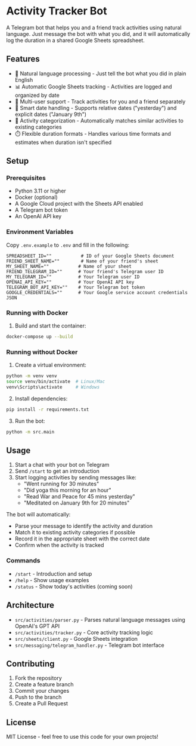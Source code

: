 # Activity Tracker Bot

A Telegram bot that helps you and a friend track activities using natural language. Just message the bot with what you did, and it will automatically log the duration in a shared Google Sheets spreadsheet.

## Features

- 🤖 Natural language processing - Just tell the bot what you did in plain English
- 📊 Automatic Google Sheets tracking - Activities are logged and organized by date
- 👥 Multi-user support - Track activities for you and a friend separately
- 📅 Smart date handling - Supports relative dates ("yesterday") and explicit dates ("January 9th")
- 🔄 Activity categorization - Automatically matches similar activities to existing categories
- ⏱️ Flexible duration formats - Handles various time formats and estimates when duration isn't specified

## Setup

### Prerequisites

- Python 3.11 or higher
- Docker (optional)
- A Google Cloud project with the Sheets API enabled
- A Telegram bot token
- An OpenAI API key

### Environment Variables

Copy `.env.example` to `.env` and fill in the following:

```
SPREADSHEET_ID=""           # ID of your Google Sheets document
FRIEND_SHEET_NAME=""        # Name of your friend's sheet
MY_SHEET_NAME=""           # Name of your sheet
FRIEND_TELEGRAM_ID=""      # Your friend's Telegram user ID
MY_TELEGRAM_ID=""          # Your Telegram user ID
OPENAI_API_KEY=""          # Your OpenAI API key
TELEGRAM_BOT_API_KEY=""    # Your Telegram bot token
GOOGLE_CREDENTIALS=""      # Your Google service account credentials JSON
```

### Running with Docker

1. Build and start the container:
```bash
docker-compose up --build
```

### Running without Docker

1. Create a virtual environment:
```bash
python -m venv venv
source venv/bin/activate  # Linux/Mac
venv\Scripts\activate     # Windows
```

2. Install dependencies:
```bash
pip install -r requirements.txt
```

3. Run the bot:
```bash
python -m src.main
```

## Usage

1. Start a chat with your bot on Telegram
2. Send `/start` to get an introduction
3. Start logging activities by sending messages like:
   - "Went running for 30 minutes"
   - "Did yoga this morning for an hour"
   - "Read War and Peace for 45 mins yesterday"
   - "Meditated on January 9th for 20 minutes"

The bot will automatically:
- Parse your message to identify the activity and duration
- Match it to existing activity categories if possible
- Record it in the appropriate sheet with the correct date
- Confirm when the activity is tracked

### Commands

- `/start` - Introduction and setup
- `/help` - Show usage examples
- `/status` - Show today's activities (coming soon)

## Architecture

- `src/activities/parser.py` - Parses natural language messages using OpenAI's GPT API
- `src/activities/tracker.py` - Core activity tracking logic
- `src/sheets/client.py` - Google Sheets integration
- `src/messaging/telegram_handler.py` - Telegram bot interface

## Contributing

1. Fork the repository
2. Create a feature branch
3. Commit your changes
4. Push to the branch
5. Create a Pull Request

## License

MIT License - feel free to use this code for your own projects!